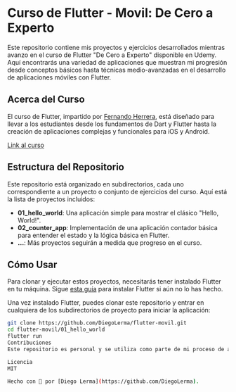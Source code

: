# Curso de Flutter - Movil: De Cero a Experto

Este repositorio contiene mis proyectos y ejercicios desarrollados mientras avanzo en el curso de Flutter "De Cero a Experto" disponible en Udemy. Aquí encontrarás una variedad de aplicaciones que muestran mi progresión desde conceptos básicos hasta técnicas medio-avanzadas en el desarrollo de aplicaciones móviles con Flutter.

## Acerca del Curso

El curso de Flutter, impartido por [Fernando Herrera](https://fernando-herrera.com/), está diseñado para llevar a los estudiantes desde los fundamentos de Dart y Flutter hasta la creación de aplicaciones complejas y funcionales para iOS y Android.

[Link al curso](https://www.udemy.com/course/flutter-cero-a-experto/)

## Estructura del Repositorio

Este repositorio está organizado en subdirectorios, cada uno correspondiente a un proyecto o conjunto de ejercicios del curso. Aquí está la lista de proyectos incluidos:

- **01_hello_world**: Una aplicación simple para mostrar el clásico "Hello, World!".
- **02_counter_app**: Implementación de una aplicación contador básica para entender el estado y la lógica básica en Flutter.
- **...**: Más proyectos seguirán a medida que progreso en el curso.

## Cómo Usar

Para clonar y ejecutar estos proyectos, necesitarás tener instalado Flutter en tu máquina. Sigue [esta guía](https://flutter.dev/docs/get-started/install) para instalar Flutter si aún no lo has hecho.

Una vez instalado Flutter, puedes clonar este repositorio y entrar en cualquiera de los subdirectorios de proyecto para iniciar la aplicación:

```bash
git clone https://github.com/DiegoLerma/flutter-movil.git
cd flutter-movil/01_hello_world
flutter run
Contribuciones
Este repositorio es personal y se utiliza como parte de mi proceso de aprendizaje. Aunque no estoy buscando contribuciones directas, cualquier feedback es bienvenido.

Licencia
MIT

Hecho con 💙 por [Diego Lerma](https://github.com/DiegoLerma).